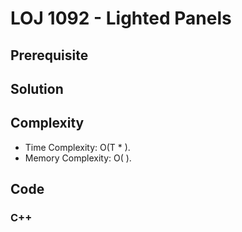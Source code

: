 # LOJ 1092 - Lighted Panels


## Prerequisite


## Solution

## Complexity
- Time Complexity: O(T * ). 
- Memory Complexity: O(  ).

## Code

### C++

```cpp

```
